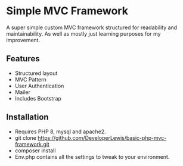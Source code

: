 # Simple MVC Framework
A super simple custom MVC framework structured for readability and maintainability.
As well as mostly just learning purposes for my improvement.

## Features
- Structured layout
- MVC Pattern
- User Authentication
- Mailer
- Includes Bootstrap

## Installation
- Requires PHP 8, mysql and apache2.
- git clone https://github.com/DeveloperLewis/basic-php-mvc-framework.git
- composer install
- Env.php contains all the settings to tweak to your environment.

